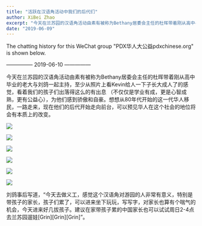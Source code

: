 ```yaml
---
title: "活跃在汉语角活动中我们的后代们"
author: XiBei Zhao
excerpt: "今天在兰苏园的汉语角活动由素有被称为Bethany居委会主任的杜晖带着刚从高中毕业的老大与刘鸽一起主持，至少从照片上看Kevin给人一下子长大成人了的感觉，看着我们的孩子们出落得这么的有出息 （不仅仅是学业有成，更是心智成熟，更有公益心），为他们感到骄傲和自豪。想想从80年代开始的这一代华人移民，一路走来，现在他们的后代开始走向前台，可以预见华人在这个社会的地位将会有本质上的改变。"
date: "2019-06-09"
---
```


The chatting history for this WeChat group "PDX华人大公益pdxchinese.org" is shown below.

—————  2019-06-10  —————

今天在兰苏园的汉语角活动由素有被称为Bethany居委会主任的杜晖带着刚从高中毕业的老大与刘鸽一起主持，至少从照片上看Kevin给人一下子长大成人了的感觉，看着我们的孩子们出落得这么的有出息 （不仅仅是学业有成，更是心智成熟，更有公益心），为他们感到骄傲和自豪。想想从80年代开始的这一代华人移民，一路走来，现在他们的后代开始走向前台，可以预见华人在这个社会的地位将会有本质上的改变。

![](https://res.cloudinary.com/dhngj18do/image/upload/f_auto,q_auto/v1/images/5c8e1c6f2d3efbf187d4f279b6bf0bbe)

![](https://res.cloudinary.com/dhngj18do/image/upload/f_auto,q_auto/v1/images/2ea24bfa70113ff3b7e691cb735174b2)

![](https://res.cloudinary.com/dhngj18do/image/upload/f_auto,q_auto/v1/images/26d88eb05f464c09ad35029501f92965)

![](https://res.cloudinary.com/dhngj18do/image/upload/f_auto,q_auto/v1/images/ec90ddb064857e8be5aeef987c5c80fb)

![](https://res.cloudinary.com/dhngj18do/image/upload/f_auto,q_auto/v1/images/6dc32bee54f48873dbc9b808ab640544)

![](https://res.cloudinary.com/dhngj18do/image/upload/f_auto,q_auto/v1/images/6ba2b89688cbb04330d67b471a155afc)

刘鸽事后写道，“今天去做义工，感觉这个汉语角对游园的人非常有意义，特别是带孩子的家长，孩子们累了，可以进来坐下玩玩，写写字，对家长也算有个喘气的机会，今天进来好几拔孩子。建议在家带孩子累的中国家长也可以试试周日2-4点去兰苏园遛娃[Grin][Grin][Grin]”。
